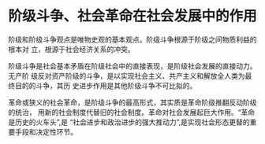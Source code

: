 # 阶级斗争、社会革命在社会发展中的作用

阶级和阶级斗争观点是唯物史观的基本观点。阶级斗争根源于阶级之间物质利益的根本对 立，根源于社会经济关系的冲突。 

阶级斗争是社会基本矛盾在阶级社会中的直接表现，是阶级社会发展的直接动力。无产阶 级反对资产阶级的斗争，是以实现社会主义、共产主义和解放全人类为最终目的的斗争，其历 史进步作用是其他阶级斗争不可比拟的。 

革命或狭义的社会革命，是阶级斗争的最高形式，其实质是革命阶级推翻反动阶级的统治， 用新的社会制度代替旧的社会制度。革命对社会发展起巨大作用。“革命是历史的火车头”,是 “社会进步和政治进步的强大推动力”,是实现社会形态更替的重要手段和决定性环节。